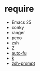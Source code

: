 # require
- Emacs 25
- conky
- ranger
- peco
- zsh
- [Z](https://github.com/rupa/z)
- [auto-fu](https://github.com/hchbaw/auto-fu.zsh)
- [k](https://github.com/supercrabtree/k)
- [zsh-prompt](https://github.com/olivierverdier/zsh-git-prompt)

